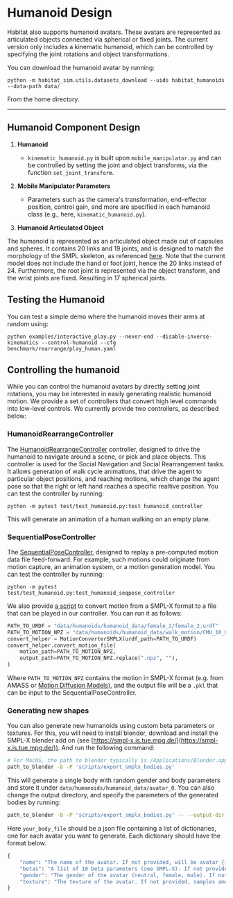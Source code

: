 Humanoid Design
==============================

Habitat also supports humanoid avatars. These avatars are represented as articulated objects connected via spherical or fixed joints. The current version only includes a kinematic humanoid, which can be controlled by specifying the joint rotations and object transformations.

You can download the humanoid avatar by running:

```
python -m habitat_sim.utils.datasets_download --uids habitat_humanoids  --data-path data/
```

From the home directory.

---

## Humanoid Component Design

1. **Humanoid**
    - `kinematic_humanoid.py` is built upon `mobile_manipulator.py` and can be controlled by setting the joint and object transforms, via the function `set_joint_transform`.

1. **Mobile Manipulator Parameters**
    - Parameters such as the camera's transformation, end-effector position, control gain, and more are specified in each humanoid class (e.g., here, `kinematic_humanoid.py`).

1. **Humanoid Articulated Object**

The humanoid is represented as an articulated object made out of capsules and spheres. It contains 20 links and 19 joints, and is designed to match the morphology of the SMPL skeleton, as referenced [here](https://files.is.tue.mpg.de/black/talks/SMPL-made-simple-FAQs.pdf). Note that the current model does not include the hand or foot joint, hence the 20 links instead of 24. Furthermore, the root joint is represented via the object transform, and the wrist joints are fixed. Resulting in 17 spherical joints.

## Testing the Humanoid

You can test a simple demo where the humanoid moves their arms at random using:

```
python examples/interactive_play.py --never-end --disable-inverse-kinematics --control-humanoid --cfg benchmark/rearrange/play_human.yaml
```

## Controlling the humanoid

While you can control the humanoid avatars by directly setting joint rotations, you may be interested in easily generating realistic humanoid motion. We provide a set of controllers that convert high level commands into low-level controls. We currently provide two controllers, as described below:

### HumanoidRearrangeController

The [HumanoidRearrangeController](../../articulated_agent_controllers/humanoid_rearrange_controller.py) controller, designed to drive the humanoid to navigate around a scene, or pick and place objects. This controller is used for the Social Navigation and Social Rearrangement tasks. It allows generation of walk cycle animations, that drive the agent to particular object positions, and reaching motions, which change the agent pose so that the right or left hand reaches a specific realtive position. You can test the controller by running:

```
python -m pytest test/test_humanoid.py:test_humanoid_controller
```
This will generate an animation of a human walking on an empty plane.

### SequentialPoseController

The [SequentialPoseController](../../articulated_agent_controllers/seq_pose_controller.py), designed to replay a pre-computed motion data file feed-forward. For example, such motions could originate from motion capture, an animation system, or a motion generation model. You can test the controller by running:


```
python -m pytest test/test_humanoid.py:test_humanoid_seqpose_controller
```

We also provide [a script](../../../habitat/utils/humanoid_utils.py) to convert motion from a SMPL-X format to a file that can be played in our controller. You can run it as follows:

```python
PATH_TO_URDF = "data/humanoids/humanoid_data/female_2/female_2.urdf"
PATH_TO_MOTION_NPZ = "data/humanoids/humanoid_data/walk_motion/CMU_10_04_stageii.npz"
convert_helper = MotionConverterSMPLX(urdf_path=PATH_TO_URDF)
convert_helper.convert_motion_file(
    motion_path=PATH_TO_MOTION_NPZ,
    output_path=PATH_TO_MOTION_NPZ.replace(".npz", ""),
)
```

Where `PATH_TO_MOTION_NPZ` contains the motion in SMPL-X format (e.g. from AMASS or [Motion Diffusion Models](https://github.com/GuyTevet/motion-diffusion-model)), and the output file will be a `.pkl` that can be input to the SequentialPoseController.


### Generating new shapes

You can also generate new humanoids using custom beta parameters or textures. For this, you will need to install blender, download and install the SMPL-X blender add on (see [https://smpl-x.is.tue.mpg.de/](https://smpl-x.is.tue.mpg.de/)). And run the following command:

```bash
# For MacOS, the path to blender typically is /Applications/Blender.app/Contents/MacOS/Blender
path_to_blender -b -P 'scripts/export_smplx_bodies.py'
```

This will generate a single body with random gender and body parameters and store it under `data/humanoids/humanoid_data/avatar_0`. You can also change the output directory, and specify the parameters of the generated bodies by running:

```bash
path_to_blender -b -P 'scripts/export_smplx_bodies.py' -- --output-dir your_output_dir --body-file your_body_file
```

Here `your_body_file` should be a json file containing a list of dictionaries, one for each avatar you want to generate. Each dictionary should have the format below.

```python
{
    "name": "The name of the avatar. If not provided, will be avatar_{ind}, with {ind} being the avatar index",
    "betas": "A list of 10 beta parameters (see SMPL-X). If not provided, samples at random from a normal distribution",
    "gender": "The gender of the avatar (neutral, female, male). If not provided, samples at random among the 3",
    "texture": "The texture of the avatar. If not provided, samples among the ones we provide by default"
}
```
